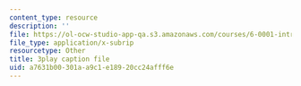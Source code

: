 ```yaml
---
content_type: resource
description: ''
file: https://ol-ocw-studio-app-qa.s3.amazonaws.com/courses/6-0001-introduction-to-computer-science-and-programming-in-python-fall-2016/a7631b00301aa9c1e18920cc24afff6e_0Whyfs88TYE.srt
file_type: application/x-subrip
resourcetype: Other
title: 3play caption file
uid: a7631b00-301a-a9c1-e189-20cc24afff6e
---
```

